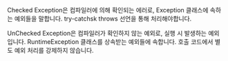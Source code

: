 Checked Exception은 컴파일러에 의해 확인되는 에러로, Exception 클래스에 속하는 예외들을 말합니다. try-catchsk throws 선언을 통해 처리해야합니다. 

UnChecked Exception은 컴파일러가 확인하지 않는 예외로, 실행 시 발생하는 예외입니다.
RuntimeException 클래스를 상속받는 예외들에 속합니다.
호출 코드에서 별도 예외 처리를 강제하지 않습니다.